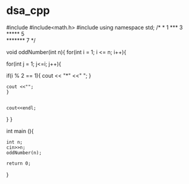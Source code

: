 # dsa_cpp

#include<iostream>
#include<math.h>
#include<string>
using namespace std;
/*
    *       1
   ***      3    
  *****     5    
 *******    7
*/


void oddNumber(int n){
for(int i = 1; i <= n; i++){
      
  for(int j = 1; j<=i; j++){
       
   if(i % 2 == 1){
        cout  << "*" <<" ";
    }
    
    cout <<"";
    }
       
    
    cout<<endl;



}
}

int main (){

    int n;
    cin>>n;
    oddNumber(n);    

    return 0;
}

